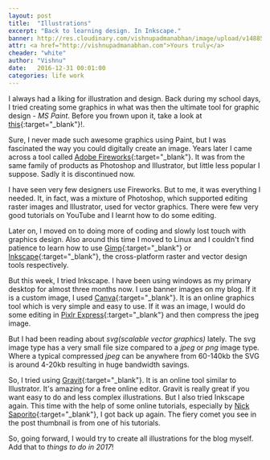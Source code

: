 ```yaml
---
layout: post
title:  "Illustrations"
excerpt: "Back to learning design. In Inkscape."
banner: http://res.cloudinary.com/vishnupadmanabhan/image/upload/v1488592539/comet.jpg
attr: <a href="http://vishnupadmanabhan.com">Yours truly</a>
cheader: "white"
author: "Vishnu"
date:   2016-12-31 00:01:00
categories: life work
---
```

I always had a liking for illustration and design. Back during my school days, I tried creating some graphics in what was then the ultimate tool for graphic design - *MS Paint*. Before you frown upon it, take a look at [this](http://www.smosh.com/smosh-pit/photos/ms-paint){:target="_blank"}!. 

Sure, I never made such awesome graphics using Paint, but I was fascinated the way you could digitally create an image. Years later I came across a tool called [Adobe Fireworks](http://www.adobe.com/in/products/fireworks.html){:target="_blank"}. It was from the same family of products as Photoshop and Illustrator, but little less popular I suppose. Sadly it is discontinued now.

I have seen very few designers use Fireworks. But to me, it was everything I needed. It, in fact, was a mixture of Photoshop, which supported editing raster images and Illustrator, used for vector graphics. There were few very good tutorials on YouTube and I learnt how to do some editing.

Later on, I moved on to doing more of coding and slowly lost touch with graphics design. Also around this time I moved to Linux and I couldn't find patience to learn how to use [Gimp](https://www.gimp.org/){:target="_blank"} or [Inkscape](https://inkscape.org){:target="_blank"}, the cross-platform raster and vector design tools respectively.

But this week, I tried Inkscape. I have been using windows as my primary desktop for almost three months now. I use banner images on my blog. If it is a custom image, I used [Canva](http://canva.com){:target="_blank"}. It is an online graphics tool which is very simple and easy to use. If it was an image, I would do some editing in [Pixlr Express](pixlr.com/express/){:target="_blank"} and then compress the jpeg image.

But I had been reading about *svg(scalable vector graphics)* lately. The svg image type has a very small file size compared to a *jpeg* or *png* image type. Where a typical compressed *jpeg* can be anywhere from 60-140kb the SVG is around 4-20kb resulting in huge bandwidth savings.

So, I tried using [Gravit](http://gravit.io){:target="_blank"}. It is an online tool similar to Illustrator. It's amazing for a free online editor. Gravit is really great if you want easy to do and less complex illustrations. But I also tried Inkscape again. This time with the help of some online tutorials, especially by [Nick Saporito](https://www.youtube.com/channel/UCEQXp_fcqwPcqrzNtWJ1w9w){:target="_blank"}, I got back up again. The fiery comet you see in the post thumbnail is from one of his tutorials.

So, going forward, I would try to create all illustrations for the blog myself. Add that to *things to do in 2017*!